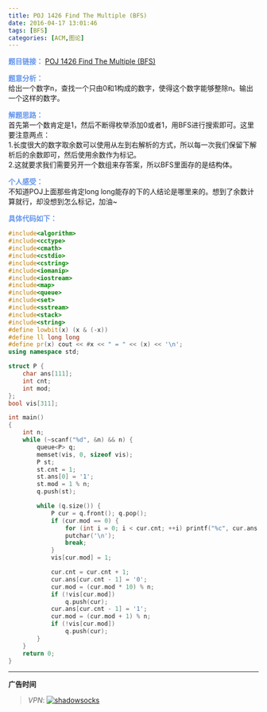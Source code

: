 ```yaml
---
title: POJ 1426 Find The Multiple (BFS)
date: 2016-04-17 13:01:46
tags: [BFS]
categories: [ACM,图论]
---
```


<font color="#6495ED">**题目链接：**</font>
[POJ 1426 Find The Multiple (BFS)](http://acm.pku.edu.cn/JudgeOnline/problem?id=1426)

<font color="#6495ED">**题意分析：**</font>  
给出一个数字n，查找一个只由0和1构成的数字，使得这个数字能够整除n。输出一个这样的数字。
<!--more-->

<font color="#6495ED">**解题思路：**</font>  
首先第一个数肯定是1，然后不断得枚举添加0或者1，用BFS进行搜索即可。这里要注意两点：  
1.长度很大的数字取余数可以使用从左到右解析的方式，所以每一次我们保留下解析后的余数即可，然后使用余数作为标记。  
2.这就要求我们需要另开一个数组来存答案，所以BFS里面存的是结构体。

<font color="#6495ED">**个人感受：**</font>  
不知道POJ上面那些肯定long long能存的下的人结论是哪里来的。想到了余数计算就行，却没想到怎么标记，加油~

<font color="#6495ED">**具体代码如下：**</font>

```c++
#include<algorithm>
#include<cctype>
#include<cmath>
#include<cstdio>
#include<cstring>
#include<iomanip>
#include<iostream>
#include<map>
#include<queue>
#include<set>
#include<sstream>
#include<stack>
#include<string>
#define lowbit(x) (x & (-x))
#define ll long long
#define pr(x) cout << #x << " = " << (x) << '\n';
using namespace std;

struct P {
    char ans[111];
    int cnt;
    int mod;
};
bool vis[311];

int main()
{
    int n;
    while (~scanf("%d", &n) && n) {
        queue<P> q;
        memset(vis, 0, sizeof vis);
        P st;
        st.cnt = 1;
        st.ans[0] = '1';
        st.mod = 1 % n;
        q.push(st);

        while (q.size()) {
            P cur = q.front(); q.pop();
            if (cur.mod == 0) {
                for (int i = 0; i < cur.cnt; ++i) printf("%c", cur.ans[i]);
                putchar('\n');
                break;
            }
            vis[cur.mod] = 1;

            cur.cnt = cur.cnt + 1;
            cur.ans[cur.cnt - 1] = '0';
            cur.mod = (cur.mod * 10) % n;
            if (!vis[cur.mod])
                q.push(cur);
            cur.ans[cur.cnt - 1] = '1';
            cur.mod = (cur.mod + 1) % n;
            if (!vis[cur.mod])
                q.push(cur);
        }
    }
    return 0;
}

```


---

**广告时间**



> *VPN*: <a href="https://portal.shadowsocks.la/aff.php?aff=11951" target="_blank">![shadowsocks](https://github.com/GooZy/GooZy.github.io/blob/hexo/source/images/shadowsocks.png?raw=true)</a>

